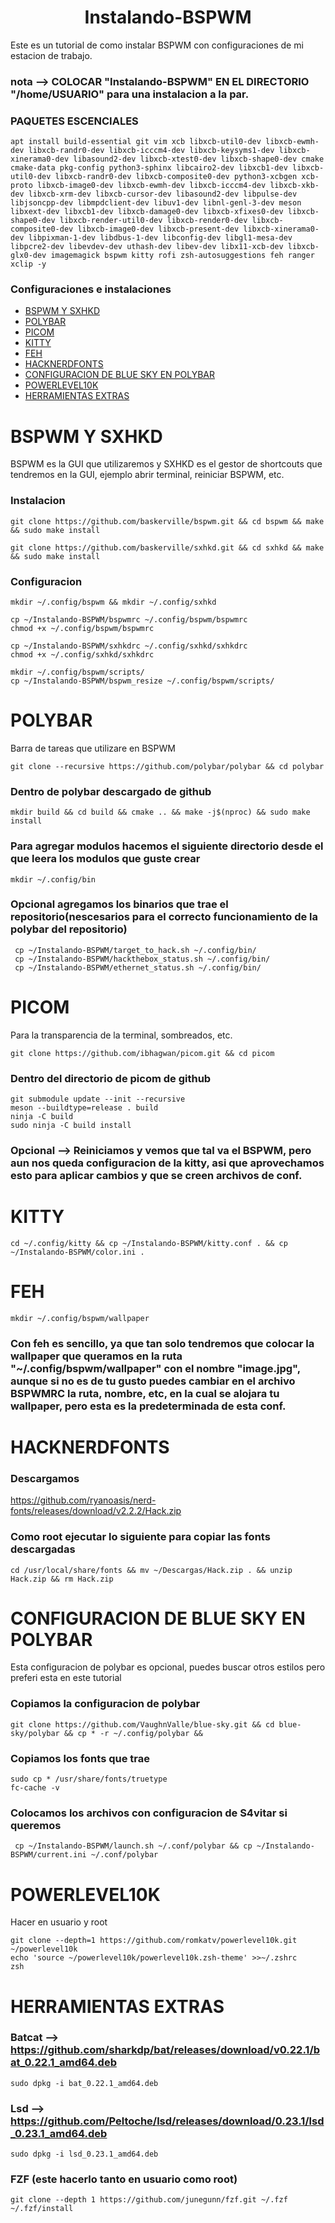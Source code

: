 # <h1 align="center">Instalando-BSPWM</h1>
Este es un tutorial de como instalar BSPWM con configuraciones de mi estacion de trabajo.

### nota --> COLOCAR "Instalando-BSPWM" EN EL DIRECTORIO "/home/USUARIO" para una instalacion a la par.

### PAQUETES ESCENCIALES
```shell
apt install build-essential git vim xcb libxcb-util0-dev libxcb-ewmh-dev libxcb-randr0-dev libxcb-icccm4-dev libxcb-keysyms1-dev libxcb-xinerama0-dev libasound2-dev libxcb-xtest0-dev libxcb-shape0-dev cmake cmake-data pkg-config python3-sphinx libcairo2-dev libxcb1-dev libxcb-util0-dev libxcb-randr0-dev libxcb-composite0-dev python3-xcbgen xcb-proto libxcb-image0-dev libxcb-ewmh-dev libxcb-icccm4-dev libxcb-xkb-dev libxcb-xrm-dev libxcb-cursor-dev libasound2-dev libpulse-dev libjsoncpp-dev libmpdclient-dev libuv1-dev libnl-genl-3-dev meson libxext-dev libxcb1-dev libxcb-damage0-dev libxcb-xfixes0-dev libxcb-shape0-dev libxcb-render-util0-dev libxcb-render0-dev libxcb-composite0-dev libxcb-image0-dev libxcb-present-dev libxcb-xinerama0-dev libpixman-1-dev libdbus-1-dev libconfig-dev libgl1-mesa-dev libpcre2-dev libevdev-dev uthash-dev libev-dev libx11-xcb-dev libxcb-glx0-dev imagemagick bspwm kitty rofi zsh-autosuggestions feh ranger xclip -y
```
### Configuraciones e instalaciones

- [BSPWM Y SXHKD](#bspwm-y-sxhkd)
- [POLYBAR](#polybar)
- [PICOM](#picom)
- [KITTY](#kitty)
- [FEH](#feh)
- [HACKNERDFONTS](#hacknerdfonts)
- [CONFIGURACION DE BLUE SKY EN POLYBAR](#configuracion-de-blue-sky-en-polybar)
- [POWERLEVEL10K](#powerlevel10k)
- [HERRAMIENTAS EXTRAS](#herramientas-extras)


# BSPWM Y SXHKD
BSPWM es la GUI que utilizaremos y SXHKD es el gestor de shortcouts que tendremos en la GUI, ejemplo abrir terminal, reiniciar BSPWM, etc.
### Instalacion

```shell
git clone https://github.com/baskerville/bspwm.git && cd bspwm && make && sudo make install
```
```shell
git clone https://github.com/baskerville/sxhkd.git && cd sxhkd && make && sudo make install
```

### Configuracion

```shell
mkdir ~/.config/bspwm && mkdir ~/.config/sxhkd
```
```shell
cp ~/Instalando-BSPWM/bspwmrc ~/.config/bspwm/bspwmrc
chmod +x ~/.config/bspwm/bspwmrc
```
```shell
cp ~/Instalando-BSPWM/sxhkdrc ~/.config/sxhkd/sxhkdrc
chmod +x ~/.config/sxhkd/sxhkdrc
```
```shell
mkdir ~/.config/bspwm/scripts/
cp ~/Instalando-BSPWM/bspwm_resize ~/.config/bspwm/scripts/
```


# POLYBAR
Barra de tareas que utilizare en BSPWM

```shell
git clone --recursive https://github.com/polybar/polybar && cd polybar
```
### Dentro de polybar descargado de github
```shell
mkdir build && cd build && cmake .. && make -j$(nproc) && sudo make install
```
### Para agregar modulos hacemos el siguiente directorio desde el que leera los modulos que guste crear
```shell
mkdir ~/.config/bin
```
### Opcional agregamos los binarios que trae el repositorio(nescesarios para el correcto funcionamiento de la polybar del repositorio)
```shell
 cp ~/Instalando-BSPWM/target_to_hack.sh ~/.config/bin/
 cp ~/Instalando-BSPWM/hackthebox_status.sh ~/.config/bin/
 cp ~/Instalando-BSPWM/ethernet_status.sh ~/.config/bin/
```


# PICOM
Para la transparencia de la terminal, sombreados, etc.
```shell
git clone https://github.com/ibhagwan/picom.git && cd picom
```
### Dentro del directorio de picom de github
```shell
git submodule update --init --recursive
meson --buildtype=release . build
ninja -C build
sudo ninja -C build install
```
### Opcional --> Reiniciamos y vemos que tal va el BSPWM, pero aun nos queda configuracion de la kitty, asi que aprovechamos esto para aplicar cambios y que se creen archivos de conf.


# KITTY
```shell
cd ~/.config/kitty && cp ~/Instalando-BSPWM/kitty.conf . && cp ~/Instalando-BSPWM/color.ini .
```


# FEH
```shell
mkdir ~/.config/bspwm/wallpaper
```
### Con feh es sencillo, ya que tan solo tendremos que colocar la wallpaper que queramos en la ruta "~/.config/bspwm/wallpaper" con el nombre "image.jpg", aunque si no es de tu gusto puedes cambiar en el archivo BSPWMRC la ruta, nombre, etc, en la cual se alojara tu wallpaper, pero esta es la predeterminada de esta conf.


# HACKNERDFONTS
### Descargamos
https://github.com/ryanoasis/nerd-fonts/releases/download/v2.2.2/Hack.zip

### Como root ejecutar lo siguiente para copiar las fonts descargadas
```shell
cd /usr/local/share/fonts && mv ~/Descargas/Hack.zip . && unzip Hack.zip && rm Hack.zip
```


# CONFIGURACION DE BLUE SKY EN POLYBAR
Esta configuracion de polybar es opcional, puedes buscar otros estilos pero preferi esta en este tutorial

### Copiamos la configuracion de polybar
```shell
git clone https://github.com/VaughnValle/blue-sky.git && cd blue-sky/polybar && cp * -r ~/.config/polybar &&
```
### Copiamos los fonts que trae
```shell
sudo cp * /usr/share/fonts/truetype
fc-cache -v
```
### Colocamos los archivos con configuracion de S4vitar si queremos
```shell
 cp ~/Instalando-BSPWM/launch.sh ~/.conf/polybar && cp ~/Instalando-BSPWM/current.ini ~/.conf/polybar
```


# POWERLEVEL10K
Hacer en usuario y root
```shell
git clone --depth=1 https://github.com/romkatv/powerlevel10k.git ~/powerlevel10k
echo 'source ~/powerlevel10k/powerlevel10k.zsh-theme' >>~/.zshrc
zsh
```

# HERRAMIENTAS EXTRAS
### Batcat --> https://github.com/sharkdp/bat/releases/download/v0.22.1/bat_0.22.1_amd64.deb
```shell
sudo dpkg -i bat_0.22.1_amd64.deb
```
### Lsd --> https://github.com/Peltoche/lsd/releases/download/0.23.1/lsd_0.23.1_amd64.deb
```shell
sudo dpkg -i lsd_0.23.1_amd64.deb
```
### FZF (este hacerlo tanto en usuario como root)
```shell
git clone --depth 1 https://github.com/junegunn/fzf.git ~/.fzf
~/.fzf/install
```
